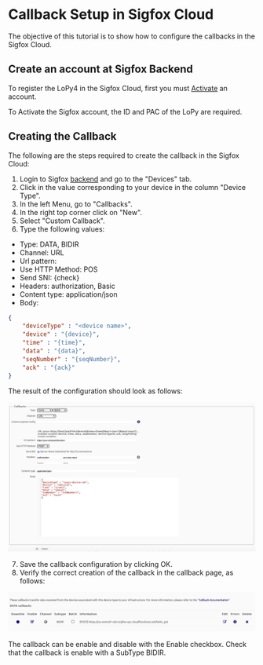 # Callback Setup in Sigfox Cloud

The objective of this tutorial is to show how to configure the callbacks in the Sigfox Cloud.

## Create an account at Sigfox Backend

To register the LoPy4 in the Sigfox Cloud, first you must [Activate](https://buy.sigfox.com/activate) an account.

To Activate the Sigfox account, the ID and PAC of the LoPy are required. 

## Creating the Callback

The following are the steps required to create the callback in the Sigfox Cloud:

1. Login to Sigfox [backend](https://backend.sigfox.com) and go to the "Devices" tab.
2. Click in the value corresponding to your device in the column "Device Type".
3. In the left Menu, go to "Callbacks".
4. In the right top corner click on "New".
5. Select "Custom Callback".
6. Type the following values:
* Type: DATA, BIDIR
* Channel: URL
* Url pattern: ​<url of your end point>
* Use HTTP Method: POS
* Send SNI: {check}
* Headers: authorization, Basic ​<tu token de la cloud function>
* Content type: application/json
* Body:
```json
{
    "deviceType" : "​<device name>​",
    "device" : "{device}",
    "time" : "{time}",
    "data" : "{data}",
    "seqNumber" : "{seqNumber}",
    "ack" : "{ack}"
}
```

The result of the configuration should look as follows:

![callback_setup](images/callback-setup-sigfox-1.png)

7.  Save the callback configuration by clicking OK.
8. Verify the correct creation of the callback in the callback page, as follows: 

![callback_setup2](images/callback-setup-sigfox-2.png)

The callback can be enable and disable with the Enable checkbox. Check that the callback is enable with a SubType BIDIR.




